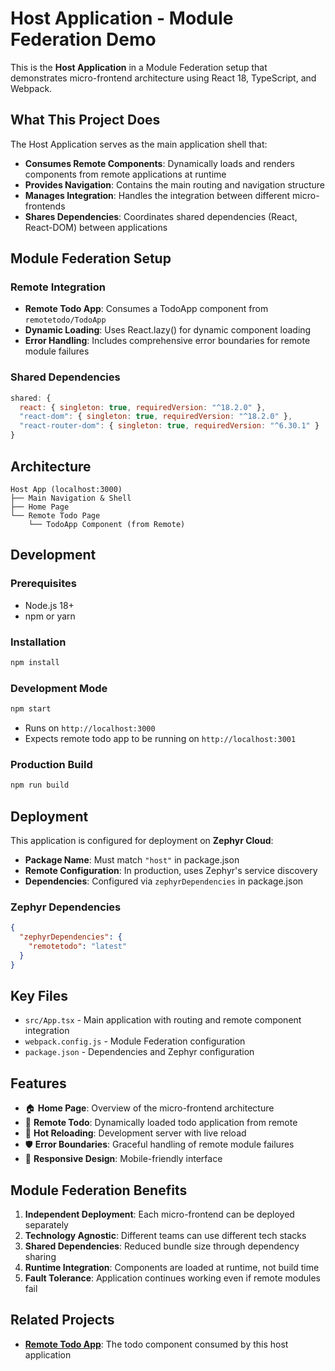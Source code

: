 # Host Application - Module Federation Demo

This is the **Host Application** in a Module Federation setup that demonstrates micro-frontend architecture using React 18, TypeScript, and Webpack.

## What This Project Does

The Host Application serves as the main application shell that:

- **Consumes Remote Components**: Dynamically loads and renders components from remote applications at runtime
- **Provides Navigation**: Contains the main routing and navigation structure
- **Manages Integration**: Handles the integration between different micro-frontends
- **Shares Dependencies**: Coordinates shared dependencies (React, React-DOM) between applications

## Module Federation Setup

### Remote Integration

- **Remote Todo App**: Consumes a TodoApp component from `remotetodo/TodoApp`
- **Dynamic Loading**: Uses React.lazy() for dynamic component loading
- **Error Handling**: Includes comprehensive error boundaries for remote module failures

### Shared Dependencies

```javascript
shared: {
  react: { singleton: true, requiredVersion: "^18.2.0" },
  "react-dom": { singleton: true, requiredVersion: "^18.2.0" },
  "react-router-dom": { singleton: true, requiredVersion: "^6.30.1" }
}
```

## Architecture

```
Host App (localhost:3000)
├── Main Navigation & Shell
├── Home Page
└── Remote Todo Page
    └── TodoApp Component (from Remote)
```

## Development

### Prerequisites

- Node.js 18+
- npm or yarn

### Installation

```bash
npm install
```

### Development Mode

```bash
npm start
```

- Runs on `http://localhost:3000`
- Expects remote todo app to be running on `http://localhost:3001`

### Production Build

```bash
npm run build
```

## Deployment

This application is configured for deployment on **Zephyr Cloud**:

- **Package Name**: Must match `"host"` in package.json
- **Remote Configuration**: In production, uses Zephyr's service discovery
- **Dependencies**: Configured via `zephyrDependencies` in package.json

### Zephyr Dependencies

```json
{
  "zephyrDependencies": {
    "remotetodo": "latest"
  }
}
```

## Key Files

- `src/App.tsx` - Main application with routing and remote component integration
- `webpack.config.js` - Module Federation configuration
- `package.json` - Dependencies and Zephyr configuration

## Features

- 🏠 **Home Page**: Overview of the micro-frontend architecture
- 📝 **Remote Todo**: Dynamically loaded todo application from remote
- 🔄 **Hot Reloading**: Development server with live reload
- 🛡️ **Error Boundaries**: Graceful handling of remote module failures
- 📱 **Responsive Design**: Mobile-friendly interface

## Module Federation Benefits

1. **Independent Deployment**: Each micro-frontend can be deployed separately
2. **Technology Agnostic**: Different teams can use different tech stacks
3. **Shared Dependencies**: Reduced bundle size through dependency sharing
4. **Runtime Integration**: Components are loaded at runtime, not build time
5. **Fault Tolerance**: Application continues working even if remote modules fail

## Related Projects

- **[Remote Todo App](../remote-todo/README.md)**: The todo component consumed by this host application
